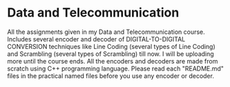 # Data and Telecommunication
All the assignments given in my Data and Telecommunication course. Includes several encoder and decoder of DIGITAL-TO-DIGITAL CONVERSION techniques like Line Coding (several types of Line Coding) and Scrambling (several types of Scrambling) till now. I will be uploading more until the course ends. All the encoders and decoders are made from scratch using C++ programming language. Please read each "README.md" files in the practical named files before you use any encoder or decoder.